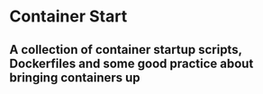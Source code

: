 # Container Start

## A collection of container startup scripts, Dockerfiles and some good practice about bringing containers up
